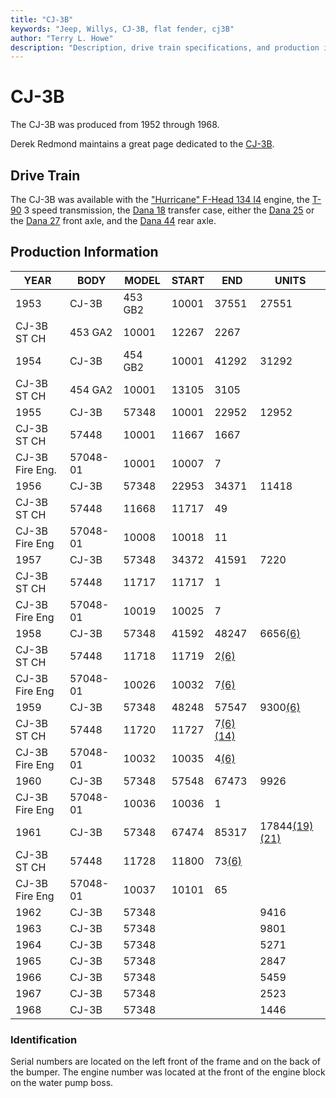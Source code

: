 ```yaml
---
title: "CJ-3B"
keywords: "Jeep, Willys, CJ-3B, flat fender, cj3B"
author: "Terry L. Howe"
description: "Description, drive train specifications, and production information for the Willys Jeep CJ-3B"
---
```


# CJ-3B

The CJ-3B was produced from 1952 through 1968.

Derek Redmond maintains a great page dedicated to the [CJ-3B](https://www.film.queensu.ca/CJ3B/). 

## Drive Train

The CJ-3B was available with the ["Hurricane" F-Head 134 I4](/engine/factory/hurricane134.md) engine, the [T-90](/transmission/factory/t90.md) 3 speed transmission, the [Dana 18](/xfer/factory/d18.md) transfer case, either the [Dana 25](/axle/factory/d25.md) or the [Dana 27](/axle/factory/d27.md) front axle, and the [Dana 44](/axle/factory/d44.md) rear axle. 

## Production Information

| YEAR            | BODY     | MODEL   | START | END                                     | UNITS                                         |
|-----------------|----------|---------|-------|-----------------------------------------|-----------------------------------------------|
| 1953            | CJ-3B    | 453 GB2 | 10001 | 37551                                   | 27551                                         |
| CJ-3B ST CH     | 453 GA2  | 10001   | 12267 | 2267                                    |                                               |
| 1954            | CJ-3B    | 454 GB2 | 10001 | 41292                                   | 31292                                         |
| CJ-3B ST CH     | 454 GA2  | 10001   | 13105 | 3105                                    |                                               |
| 1955            | CJ-3B    | 57348   | 10001 | 22952                                   | 12952                                         |
| CJ-3B ST CH     | 57448    | 10001   | 11667 | 1667                                    |                                               |
| CJ-3B Fire Eng. | 57048-01 | 10001   | 10007 | 7                                       |                                               |
| 1956            | CJ-3B    | 57348   | 22953 | 34371                                   | 11418                                         |
| CJ-3B ST CH     | 57448    | 11668   | 11717 | 49                                      |                                               |
| CJ-3B Fire Eng  | 57048-01 | 10008   | 10018 | 11                                      |                                               |
| 1957            | CJ-3B    | 57348   | 34372 | 41591                                   | 7220                                          |
| CJ-3B ST CH     | 57448    | 11717   | 11717 | 1                                       |                                               |
| CJ-3B Fire Eng  | 57048-01 | 10019   | 10025 | 7                                       |                                               |
| 1958            | CJ-3B    | 57348   | 41592 | 48247                                   | 6656[(6)](/history/#6)                        |
| CJ-3B ST CH     | 57448    | 11718   | 11719 | 2[(6)](/history/#6)                     |                                               |
| CJ-3B Fire Eng  | 57048-01 | 10026   | 10032 | 7[(6)](/history/#6)                     |                                               |
| 1959            | CJ-3B    | 57348   | 48248 | 57547                                   | 9300[(6)](/history/#6)                        |
| CJ-3B ST CH     | 57448    | 11720   | 11727 | 7[(6)](/history/#6)[(14)](/history/#14) |                                               |
| CJ-3B Fire Eng  | 57048-01 | 10032   | 10035 | 4[(6)](/history/#6)                     |                                               |
| 1960            | CJ-3B    | 57348   | 57548 | 67473                                   | 9926                                          |
| CJ-3B Fire Eng  | 57048-01 | 10036   | 10036 | 1                                       |                                               |
| 1961            | CJ-3B    | 57348   | 67474 | 85317                                   | 17844[(19)](/history/#19)[(21)](/history/#21) |
| CJ-3B ST CH     | 57448    | 11728   | 11800 | 73[(6)](/history/#6)                    |                                               |
| CJ-3B Fire Eng  | 57048-01 | 10037   | 10101 | 65                                      |                                               |
| 1962            | CJ-3B    | 57348   |       |                                         | 9416                                          |
| 1963            | CJ-3B    | 57348   |       |                                         | 9801                                          |
| 1964            | CJ-3B    | 57348   |       |                                         | 5271                                          |
| 1965            | CJ-3B    | 57348   |       |                                         | 2847                                          |
| 1966            | CJ-3B    | 57348   |       |                                         | 5459                                          |
| 1967            | CJ-3B    | 57348   |       |                                         | 2523                                          |
| 1968            | CJ-3B    | 57348   |       |                                         | 1446                                          |

### Identification

Serial numbers are located on the left front of the frame and on the back of the bumper. The engine number was located at the front of the engine block on the water pump boss.